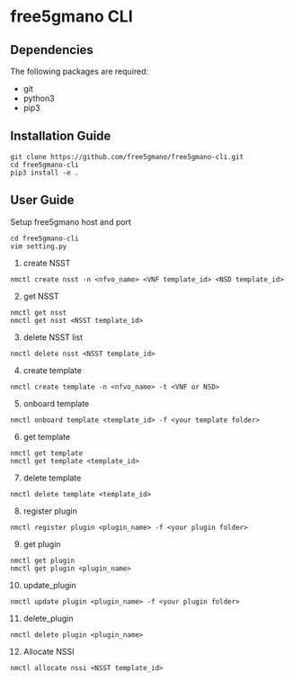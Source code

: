 # free5gmano CLI
## Dependencies
The following packages are required:

* git
* python3
* pip3
## Installation Guide
```
git clone https://github.com/free5gmano/free5gmano-cli.git
cd free5gmano-cli
pip3 install -e .
```
## User Guide
Setup free5gmano host and port
```
cd free5gmano-cli
vim setting.py
```
1. create NSST
```
nmctl create nsst -n <nfvo_name> <VNF template_id> <NSD template_id>
```
2. get NSST
```
nmctl get nsst
nmctl get nsst <NSST template_id>
```
3. delete NSST list
```
nmctl delete nsst <NSST template_id>
```
4. create template
```
nmctl create template -n <nfvo_name> -t <VNF or NSD>
```
5. onboard template
```
nmctl onboard template <template_id> -f <your template folder>
```
6. get template
```
nmctl get template
nmctl get template <template_id>
```
7. delete template
```
nmctl delete template <template_id>
```
8. register plugin
```
nmctl register plugin <plugin_name> -f <your plugin folder>
```
9. get plugin
```
nmctl get plugin
nmctl get plugin <plugin_name>
```
10. update_plugin
```
nmctl update plugin <plugin_name> -f <your plugin folder>
```
11. delete_plugin
```
nmctl delete plugin <plugin_name>
```
12. Allocate NSSI
```
nmctl allocate nssi <NSST template_id>
```
